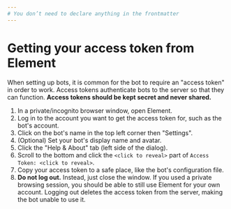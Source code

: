 ```yaml
---
# You don’t need to declare anything in the frontmatter
---
```


# Getting your access token from Element

When setting up bots, it is common for the bot to require an "access token" in order to work. Access tokens authenticate
bots to the server so that they can function. **Access tokens should be kept secret and never shared.**

1. In a private/incognito browser window, open Element.
2. Log in to the account you want to get the access token for, such as the bot's account.
3. Click on the bot's name in the top left corner then "Settings".
4. (Optional) Set your bot's display name and avatar.
5. Click the "Help & About" tab (left side of the dialog).
6. Scroll to the bottom and click the `<click to reveal>` part of `Access Token: <click to reveal>`.
7. Copy your access token to a safe place, like the bot's configuration file.
8. **Do not log out.** Instead, just close the window. If you used a private browsing session, you should be able to still use Element for your own account. Logging out deletes the access token from the server, making the bot unable to use it.
